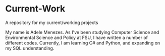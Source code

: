 # Current-Work
A repository for my current/working projects

My name is Adele Menezes. As I've been studying Computer Science and Environmental Science and Policy at FSU, I have written a number of different codes. Currently, I am learning C# and Python, and expanding on my SQL understanding.
